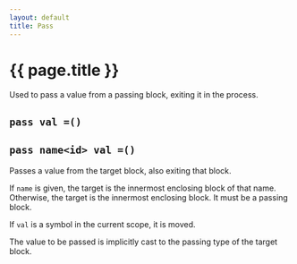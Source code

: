 ```yaml
---
layout: default
title: Pass
---
```

# {{ page.title }}

Used to pass a value from a passing block, exiting it in the process.

## `pass val =()`

## `pass name<id> val =()`

Passes a value from the target block, also exiting that block.

If `name` is given, the target is the innermost enclosing block of that name. Otherwise, the target is the innermost enclosing block. It must be a passing block.

If `val` is a symbol in the current scope, it is moved.

The value to be passed is implicitly cast to the passing type of the target block.